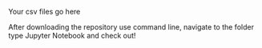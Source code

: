 Your csv files go here

After downloading the repository use command line, navigate to the folder type Jupyter Notebook and check out!
